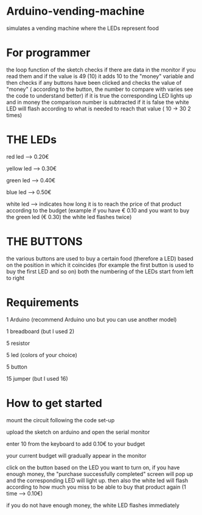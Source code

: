 # Arduino-vending-machine
simulates a vending machine where the LEDs represent food 

# For programmer
the loop function of the sketch checks if there are data in the monitor if you read them and if the value is 49 (10) it adds 10 to the "money" variable and then checks if any buttons have been clicked and checks the value of "money" ( according to the button, the number to compare with varies see the code to understand better) if it is true the corresponding LED lights up and in money the comparison number is subtracted if it is false the white LED will flash according to what is needed to reach that value ( 10 -> 30 2 times)

# THE LEDs

red led --> 0.20€

yellow led --> 0.30€

green led --> 0.40€

blue led --> 0.50€

white led --> indicates how long it is to reach the price of that product according to the budget (example if you have € 0.10 and you want to buy the green led (€ 0.30) the white led flashes twice) 

# THE BUTTONS

the various buttons are used to buy a certain food (therefore a LED) based on the position in which it coincides (for example the first button is used to buy the first LED and so on) both the numbering of the LEDs start from left to right

# Requirements

1 Arduino (recommend Arduino uno but you can use another model)

1 breadboard (but I used 2)

5 resistor

5 led (colors of your choice)

5 button

15 jumper (but I used 16)

# How to get started

mount the circuit following the code set-up

upload the sketch on arduino and open the serial monitor

enter 10 from the keyboard to add 0.10€ to your budget

your current budget will gradually appear in the monitor

click on the button based on the LED you want to turn on, if you have enough money, the "purchase successfully completed" screen will pop up and the corresponding LED will light up. then also the white led will flash according to how much you miss to be able to buy that product again (1 time --> 0.10€)

if you do not have enough money, the white LED flashes immediately
